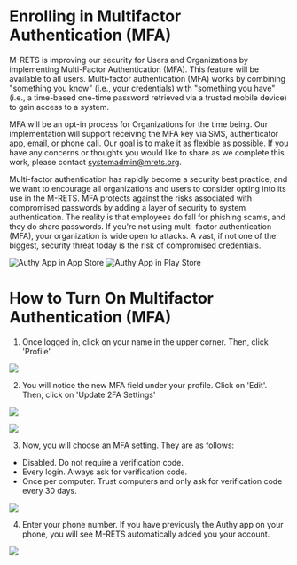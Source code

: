 # Enrolling in Multifactor Authentication (MFA)

M-RETS is improving our security for Users and Organizations by implementing Multi-Factor Authentication (MFA). This feature will be available to all users. Multi-factor authentication (MFA) works by combining "something you know" (i.e., your credentials) with "something you have" (i.e., a time-based one-time password retrieved via a trusted mobile device) to gain access to a system.

MFA will be an opt-in process for Organizations for the time being. Our implementation will support receiving the MFA key via SMS, authenticator app, email, or phone call. Our goal is to make it as flexible as possible. If you have any concerns or thoughts you would like to share as we complete this work, please contact systemadmin@mrets.org. 

Multi-factor authentication has rapidly become a security best practice, and we want to encourage all organizations and users to consider opting into its use in the M-RETS. MFA protects against the risks associated with compromised passwords by adding a layer of security to system authentication. The reality is that employees do fall for phishing scams, and they do share passwords. If you're not using multi-factor authentication (MFA), your organization is wide open to attacks. A vast, if not one of the biggest, security threat today is the risk of compromised credentials.

![Authy App in App Store](https://apps.apple.com/us/app/twilio-authy/id494168017)
![Authy App in Play Store](https://play.google.com/store/apps/details?id=com.authy.authy&hl=en_US)

# How to Turn On Multifactor Authentication (MFA)

1. Once logged in, click on your name in the upper corner. Then, click 'Profile'.

![](https://github.com/mrets/photos/blob/master/MFA_setup1.png)

2. You will notice the new MFA field under your profile. Click on 'Edit'. Then, click on 'Update 2FA Settings'

![](https://github.com/mrets/photos/blob/master/MFA_setup2.png)

![](https://github.com/mrets/photos/blob/master/MFA_setup3.png)

3. Now, you will choose an MFA setting. They are as follows: 

* Disabled. Do not require a verification code.
* Every login. Always ask for verification code.
* Once per computer. Trust computers and only ask for verification code every 30 days.

![](https://github.com/mrets/photos/blob/master/MFA_setup4.png)

4. Enter your phone number. If you have previously the Authy app on your phone, you will see M-RETS automatically added you your account.

![](https://github.com/mrets/photos/blob/master/MFA_Authy.png)

